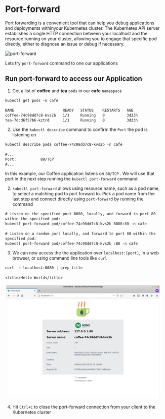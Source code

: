 # Port-forward



Port forwarding is a convenient tool that can help you debug applications and deployments withinyour Kubernetes cluster. The Kubernetes API server establishes a single HTTP  connection between your localhost and the resource running on your  cluster, allowing you to engage that specific pod directly, either to diagnose an issue or debug if necessary.



![port-forward](https://gardener.cloud/__resources/acee3cae-5fd8-46d5-96fa-dd79f6669713.svg)

Lets try  `port-forward` command to one our applications

## Run port-forward to access our Application



1. Get a list of **coffee** and **tea** `pods` in our **cafe** `namespace`

```output
kubectl get pods -n cafe

NAME                      READY   STATUS    RESTARTS   AGE
coffee-74c98dd7c8-kvs2b   1/1     Running   0          3d23h
tea-7dcd6f57b6-kztrd      1/1     Running   0          3d23h
```



2. Use the `kubectl describe` command to confirm the `Port` the pod is listening on

```
kubectl describe pods coffee-74c98dd7c8-kvs2b -n cafe 

#...
Port:           80/TCP
#...
```

In this example, our Coffee application listens on `80/TCP` . We will use that port in the next step running the `kubectl port-forward` command

2. `kubectl port-forward` allows using resource name, such as a pod name, to select a matching pod to port forward to. Pick a pod name from the last step and connect directly using `port-forward` by running the command

```
# Listen on the specified port 8080, locally, and forward to port 80 within the specified pod:
kubectl port-forward pod/coffee-74c98dd7c8-kvs2b 8080:80 -n cafe

# Listen on a random port locally, and forward to port 80 within the specified pod:
kubectl port-forward pod/coffee-74c98dd7c8-kvs2b :80 -n cafe
```

3. We can now access the the application over `localhost:[port]`, In a web browser, or using command line tools like `curl`

```
curl -s localhost:8080 | grep title

<title>Hello World</title>
```



![coffee](media/coffee.png)

4. Hit `Ctrl+C` to close the port-forward connection from your client to the Kubernetes cluster
